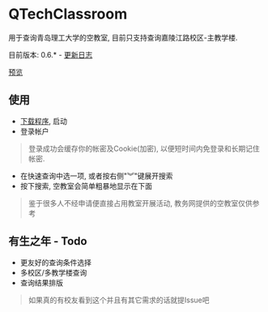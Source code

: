 # QTechClassroom
用于查询青岛理工大学的空教室, 目前只支持查询嘉陵江路校区-主教学楼.

目前版本: 0.6.* - [更新日志](ChangeLog.md)

[预览](https://user-images.githubusercontent.com/12966814/46129436-45035100-c269-11e8-9cc2-5db7a4f61727.png)

## 使用
- [下载程序](https://github.com/Zaeworks/QTechClassroom/releases), 启动
- 登录帐户
> 登录成功会缓存你的帐密及Cookie(加密), 以便短时间内免登录和长期记住帐密.
- 在快速查询中选一项, 或者按右侧"︾"键展开搜索
- 按下搜索, 空教室会简单粗暴地显示在下面
> 鉴于很多人不经申请便直接占用教室开展活动, 教务网提供的空教室仅供参考

## 有生之年 - Todo
- 更友好的查询条件选择
- 多校区/多教学楼查询
- 查询结果排版

> 如果真的有校友看到这个并且有其它需求的话就提Issue吧